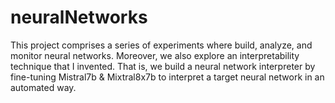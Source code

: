 # neuralNetworks
This project comprises a series of experiments where build, analyze, and monitor neural networks. Moreover, we also explore an interpretability technique that I invented. That is, we build a neural network interpreter by fine-tuning Mistral7b &amp; Mixtral8x7b to interpret a target neural network in an automated way.
